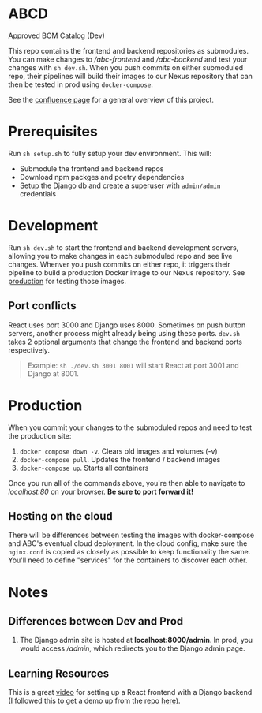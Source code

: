 # ABCD
Approved BOM Catalog (Dev)

This repo contains the frontend and backend repositories as submodules. You can make changes to */abc-frontend* and */abc-backend* and test your changes with `sh dev.sh`. When you push commits on either submoduled repo, their pipelines will build their images to our Nexus repository that can then be tested in prod using `docker-compose`.

See the [confluence page](https://enterprise-confluence.onefiserv.net/pages/viewpage.action?spaceKey=FTSNE&title=Approved+BOM+Catalog+%28ABC%29+-+Concept) for a general overview of this project.

# Prerequisites
Run `sh setup.sh` to fully setup your dev environment. This will:
- Submodule the frontend and backend repos
- Download npm packges and poetry dependencies
- Setup the Django db and create a superuser with `admin/admin` credentials

# Development
Run `sh dev.sh` to start the frontend and backend development servers, allowing you to make changes in each submoduled repo and see live changes. Whenver you push commits on either repo, it triggers their pipeline to build a production Docker image to our Nexus repository. See [production](#production) for testing those images.

## Port conflicts
React uses port 3000 and Django uses 8000. Sometimes on push button servers, another process might already being using these ports. `dev.sh` takes 2 optional arguments that change the frontend and backend ports respectively.
> Example: `sh ./dev.sh 3001 8001` will start React at port 3001 and Django at 8001.

# Production
When you commit your changes to the submoduled repos and need to test the production site:

1. `docker compose down -v`. Clears old images and volumes (-v)
2. `docker-compose pull`. Updates the frontend / backend images
3. `docker-compose up`. Starts all containers

Once you run all of the commands above, you're then able to navigate to *localhost:80* on your browser. **Be sure to port forward it!**

## Hosting on the cloud
There will be differences between testing the images with docker-compose and ABC's eventual cloud deployment. In the cloud config, make sure the `nginx.conf` is copied as closely as possible to keep functionality the same. You'll need to define "services" for the containers to discover each other.

# Notes
## Differences between Dev and Prod
1. The Django admin site is hosted at **localhost:8000/admin**. In prod, you would access */admin*, which redirects you to the Django admin page.

## Learning Resources
This is a great [video](https://www.youtube.com/watch?v=c-QsfbznSXI) for setting up a React frontend with a Django backend (I followed this to get a demo up from the repo [here](https://github.com/techwithtim/Django-React-Full-Stack-App)).
